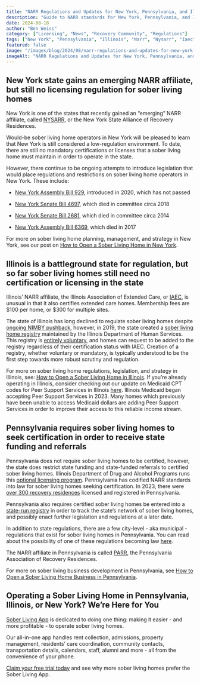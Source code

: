 ```yaml
---
title: "NARR Regulations and Updates for New York, Pennsylvania, and Illinois Sober Living Homes"
description: "Guide to NARR standards for New York, Pennsylvania, and Illinois sober living homes. Key info for operators."
date: 2024-08-18
author: "Ben Weiss"
category: ["Licensing", "News", "Recovery Community", "Regulations"]
tags: ["New York", "Pennsylvania", "Illinois", "Narr", "Nysarr", "Iaec", "Parr"]
featured: false
image: "/images/blog/2024/08/narr-regulations-and-updates-for-new-york-pennsylvania-and-illinois-sober-living-homes/featured.jpg"
imageAlt: "NARR Regulations and Updates for New York, Pennsylvania, and Illinois Sober Living Homes"
---
```


## New York state gains an emerging NARR affiliate, but still no licensing regulation for sober living homes

New York is one of the states that recently gained an “emerging” NARR affiliate, called [NYSARR](<https://www.nysarr.org/>), or the New York State Alliance of Recovery Residences. 

Would-be sober living home operators in New York will be pleased to learn that New York is still considered a low-regulation environment. To date, there are still no mandatory certifications or licenses that a sober living home must maintain in order to operate in the state.

However, there continue to be ongoing attempts to introduce legislation that would place regulations and restrictions on sober living home operators in New York. These include: 

  * [New York Assembly Bill 929](<https://www.nysenate.gov/legislation/bills/2019/A929>), introduced in 2020, which has not passed 

  * [New York Senate Bill 4697](<https://legiscan.com/NY/bill/S04697/2013>), which died in committee circa 2018

  * [New York Senate Bill 2681](<https://legiscan.com/NY/bill/S02681/2019>), which died in committee circa 2014

  * [New York Assembly Bill 6369](<https://legiscan.com/NY/text/A06369/id/1547451>), which died in 2017 

For more on sober living home planning, management, and strategy in New York, see our post on [How to Open a Sober Living Home in New York](<https://soberlivingapp.com/sober-living-app-blog/2022/12/8/how-to-open-a-sober-living-home-in-new-york>).

## Illinois is a battleground state for regulation, but so far sober living homes still need no certification or licensing in the state

Illinois’ NARR affiliate, the Illinois Association of Extended Care, or [IAEC](<https://www.iaecrecoveryillinois.org/>), is unusual in that it also certifies extended care homes. Membership fees are $100 per home, or $300 for multiple sites.

The state of Illinois has long declined to regulate sober living homes despite [ongoing NIMBY pushback](<https://www.thetelegraph.com/news/article/new-men-s-home-alton-prompts-neighbors-concerns-18393953.php>), however, in 2019, the state created a [sober living home registry](<https://www.dhs.state.il.us/page.aspx?item=115597>) maintained by the Illinois Department of Human Services. This registry is [entirely voluntary](<https://abc7chicago.com/sober-living-halfway-house-recovery-home-oxford/5718891/>), and homes can request to be added to the registry regardless of their certification status with IAEC. Creation of a registry, whether voluntary or mandatory, is typically understood to be the first step towards more robust scrutiny and regulation. 

For more on sober living home regulations, legislation, and strategy in Illinois, see: [How to Open a Sober Living Home in Illinois](<https://soberlivingapp.com/sober-living-app-blog/2021/11/9/how-to-open-a-sober-living-home-in-illinois>). If you’re already operating in Illinois, consider checking out our update on Medicaid CPT codes for Peer Support Services in Illinois [here](<https://soberlivingapp.com/sober-living-app-blog/2024/6/2/what-cpt-billing-code-should-sober-living-homes-use-for-peer-support-services-in-illinois-ohio-georgia-north-carolina-and-michigan>). Illinois Medicaid began accepting Peer Support Services in 2023. Many homes which previously have been unable to access Medicaid dollars are adding Peer Support Services in order to improve their access to this reliable income stream. 

## Pennsylvania requires sober living homes to seek certification in order to receive state funding and referrals

Pennsylvania does not require sober living homes to be certified, however, the state does restrict state funding and state-funded referrals to certified sober living homes. Illinois Department of Drug and Alcohol Programs runs this [optional licensing program](<https://www.ddap.pa.gov/Licensing/Pages/Licensing.aspx>). Pennsylvania has codified NARR standards into law for sober living homes seeking certification. In 2023, there were [over 300 recovery residences](<https://paproviders.org/more-than-300-recovery-houses-now-licensed-in-pennsylvania/>) licensed and registered in Pennsylvania. 

Pennsylvania also requires certified sober living homes be entered into a [state-run registry](<https://www.ddap.pa.gov/Get%20Help%20Now/Pages/Licensed-Recovery-Houses.aspx>) in order to track the state’s network of sober living homes, and possibly enact further legislation and regulations at a later date. 

In addition to state regulations, there are a few city-level - aka municipal - regulations that exist for sober living homes in Pennsylvania. You can read about the possibility of one of these regulations becoming law [here](<https://www.pottsmerc.com/2024/02/10/pottstown-eyes-local-regulation-of-sober-homes-for-recovering-addicts-alcoholics/>). 

The NARR affiliate in Pennsylvania is called [PARR](<https://www.parronline.org/>), the Pennsylvania Association of Recovery Residences. 

For more on sober living business development in Pennsylvania, see [How to Open a Sober Living Home Business in Pennsylvania](<https://soberlivingapp.com/sober-living-app-blog/2021/10/26/how-to-open-a-sober-living-home-business-in-pennsylvania>).

## Operating a Sober Living Home in Pennsylvania, Illinois, or New York? We’re Here for You

[Sober Living App](<../../../../index.html>) is dedicated to doing one thing: making it easier - and more profitable - to operate sober living homes. 

Our all-in-one app handles rent collection, admissions, property management, residents’ care coordination, community contacts, transportation details, calendars, staff, alumni and more - all from the convenience of your phone.

[Claim your free trial today](<https://behavehealth.com/get-started?__hstc=135632115.075701b9fb7ccd58adc7b5b57a792227.1708902226082.1722205853113.1722795767849.32&__hssc=135632115.7.1722795767849&__hsfp=3530606189>) and see why more sober living homes prefer the Sober Living App.